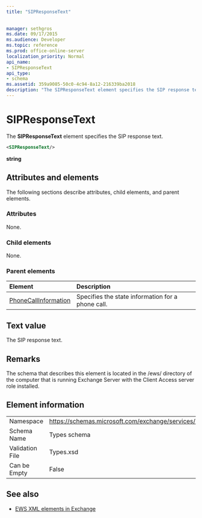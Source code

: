 ```yaml
---
title: "SIPResponseText"
 
 
manager: sethgros
ms.date: 09/17/2015
ms.audience: Developer
ms.topic: reference
ms.prod: office-online-server
localization_priority: Normal
api_name:
- SIPResponseText
api_type:
- schema
ms.assetid: 359a9085-50c0-4c94-8a12-216339ba2018
description: "The SIPResponseText element specifies the SIP response text."
---
```


# SIPResponseText

The **SIPResponseText** element specifies the SIP response text. 
  
```xml
<SIPResponseText/>
```

 **string**
## Attributes and elements

The following sections describe attributes, child elements, and parent elements.
  
### Attributes

None.
  
### Child elements

None.
  
### Parent elements

|**Element**|**Description**|
|:-----|:-----|
|[PhoneCallInformation](phonecallinformation.md) <br/> |Specifies the state information for a phone call.  <br/> |
   
## Text value

The SIP response text.
  
## Remarks

The schema that describes this element is located in the /ews/ directory of the computer that is running Exchange Server with the Client Access server role installed.
  
## Element information

|||
|:-----|:-----|
|Namespace  <br/> |https://schemas.microsoft.com/exchange/services/2006/types  <br/> |
|Schema Name  <br/> |Types schema  <br/> |
|Validation File  <br/> |Types.xsd  <br/> |
|Can be Empty  <br/> |False  <br/> |
   
## See also



- [EWS XML elements in Exchange](ews-xml-elements-in-exchange.md)

